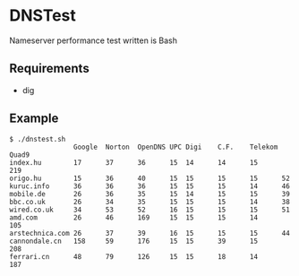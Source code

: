 # DNSTest
Nameserver performance test written is Bash

## Requirements
* dig

## Example
```
$ ./dnstest.sh 
				Google	Norton	OpenDNS	UPC	Digi	C.F.	Telekom	Quad9
index.hu		17		37		36		15	14    	14		15		219	
origo.hu		15		36		40		15	15    	15		15		52	
kuruc.info		36		36		36		15	15    	15		14		46	
mobile.de		26		36		35		15	14    	15		15		39	
bbc.co.uk		26		34		35		15	15    	15		14		38	
wired.co.uk		34		53		52		16	15    	15		15		51	
amd.com			26		46		169		15	15    	15		14		105	
arstechnica.com	26		37		39		16	15    	15		15		44	
cannondale.cn	158		59		176		15	15    	39		15		208	
ferrari.cn		48		79		126		15  15    	18		14		187	
```
